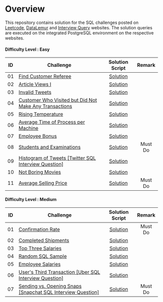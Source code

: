 # Overview 

This repository contains solution for the SQL challenges posted on [Leetcode](https://leetcode.com/), [DataLemur](https://datalemur.com?referralCode=6bIgM0Po) and [Interview Query](https://www.interviewquery.com/) websites. The solution queries are executed on the integrated PostgreSQL environment on the respective websites.

#### Difficulty Level : Easy

| ID | Challenge | Solution Script | Remark |
|:------:|------------|:---------:|:---------:|
| 01 | [Find Customer Referee](https://leetcode.com/problems/find-customer-referee/description/?envType=study-plan-v2&envId=top-sql-50) | [Solution](Scripts/Easy/01_find_customer_referee.sql) |
| 02 | [Article Views I](https://leetcode.com/problems/article-views-i/description/?envType=study-plan-v2&envId=top-sql-50) | [Solution](Scripts/Easy/02_Article_Views_I.sql) |
| 03 | [Invalid Tweets](https://leetcode.com/problems/invalid-tweets/description/?envType=study-plan-v2&envId=top-sql-50) | [Solution](Scripts/Easy/03_Invalid_Tweets.sql) |
| 04 | [Customer Who Visited but Did Not Make Any Transactions](https://leetcode.com/problems/customer-who-visited-but-did-not-make-any-transactions/description/?envType=study-plan-v2&envId=top-sql-50) | [Solution](Scripts/Easy/04_Customer_Who_Visited_but_Did_Not_Make_Any_Transactions.sql) |
| 05 | [Rising Temperature](https://leetcode.com/problems/rising-temperature/description/?envType=study-plan-v2&envId=top-sql-50) | [Solution](Scripts/Easy/05_Rising_Temperature.sql) |
| 06 | [Average Time of Process per Machine](https://leetcode.com/problems/average-time-of-process-per-machine/?envType=study-plan-v2&envId=top-sql-50) | [Solution](Scripts/Easy/06_Average_Time_of_Process_per_Machine.sql) |
| 07 | [Employee Bonus](https://leetcode.com/problems/employee-bonus/editorial/?envType=study-plan-v2&envId=top-sql-50) | [Solution](Scripts/Easy/07_Employee_Bonus.sql) |
| 08 | [Students and Examinations](https://leetcode.com/problems/students-and-examinations/submissions/1248811595/?envType=study-plan-v2&envId=top-sql-50) | [Solution](Scripts/Easy/08_Students_and_Examinations.sql) | Must Do
| 09 | [Histogram of Tweets [Twitter SQL Interview Question]](https://datalemur.com/questions/sql-histogram-tweets) | [Solution](Scripts/Easy/09-sql-histogram-tweets.sql) |
| 10 | [Not Boring Movies](https://leetcode.com/problems/not-boring-movies/description/?envType=study-plan-v2&envId=top-sql-50) | [Solution](Scripts/Easy/10-not-boring-movies.sql) |
| 11 | [Average Selling Price](https://leetcode.com/problems/average-selling-price/description/?envType=study-plan-v2&envId=top-sql-50) | [Solution](Scripts/Easy/11-average-selling-price.sql) | Must Do

#### Difficulty Level : Medium

| ID | Challenge | Solution Script | Remark |
|:------:|------------|:---------:|:---------:|
| 01 | [Confirmation Rate](https://leetcode.com/problems/confirmation-rate/submissions/1248846400/?envType=study-plan-v2&envId=top-sql-50) | [Solution](Scripts/Medium/01_Confirmation_Rate.sql) | Must Do
| 02 | [Completed Shipments](https://www.interviewquery.com/questions/completed-shipments) | [Solution](Scripts/Medium/02_Completed_Shipments.sql) |
| 03 | [Top Three Salaries](https://www.interviewquery.com/questions/top-three-salaries) | [Solution](Scripts/Medium/03-top-three-salaries.sql) |
| 04 | [Random SQL Sample](https://www.interviewquery.com/questions/random-sql-sample) | [Solution](Scripts/Medium/04-random-sql-sample.sql) |
| 05 | [Employee Salaries](https://www.interviewquery.com/questions/employee-salaries) | [Solution](Scripts/Medium/05-employee-salaries.sql) |
| 06 | [User's Third Transaction [Uber SQL Interview Question]](https://datalemur.com/questions/sql-third-transaction) | [Solution](Scripts/Medium/06-sql-third-transaction.sql) |
| 07 | [Sending vs. Opening Snaps [Snapchat SQL Interview Question]](https://datalemur.com/questions/time-spent-snaps) | [Solution](Scripts/Medium/07-time-spent-snaps.sql) | Must Do